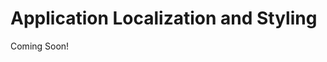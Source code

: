 # Application Localization and Styling

Coming Soon!

<!--

```{toctree}
:maxdepth: 2

application-localization/exercise-1-update-application-with-localizable-elements.md
application-localization/exercise-2-add-localization-resources.md
application-localization/adding-css-and-javascript-resources.md
application-localization/exercise-3-add-css-resources.md
```

[$LIFERAY_LEARN_YOUTUBE_URL$]=https://www.youtube.com/embed/q3veTitreto

## Learning Objectives

* Understand the processes of localizing and internationalizing Liferay DXP applications
* Learn the methods by which CSS and JavaScript resources are added to applications in Liferay DXP

## Tasks to Accomplish

* Add Localization Resources
* Add CSS Resources
* Add JavaScript Resources (optional)

## Exercise Prerequisites

* Java JDK installed to run Liferay
    - Download here: [https://www.oracle.com/technetwork/java/javase/downloads/jdk8-downloads-2133151.html](https://www.oracle.com/technetwork/java/javase/downloads/jdk8-downloads-2133151.html)
    - Instructions on installation here: [https://www.java.com/en/download/help/download_options.xml](https://www.java.com/en/download/help/download_options.xml)
* Preferred development tools (e.g. Blade CLI, Gradle, IntelliJ IDEA with Liferay plugin, etc.) installed with the "Gradebook Workspace" already created
	- This was done in the first training module
* Exercise Prereqs added to workspace or previous training modules completed

## Next Steps

* [Exercise 1: Update the Application with Localization Elements](./application-localization/exercise-1-update-application-with-localizable-elements.md) 
* [Exercise 2: Add Localization Resources](./application-localization/exercise-2-add-localization-resources.md) 
* [Adding CSS and JavaScript Resources](./application-localization/adding-css-and-javascript-resources.md) 
* [Exercise 3: Add CSS Resources](./application-localization/exercise-3-add-css-resources.md) 

-->